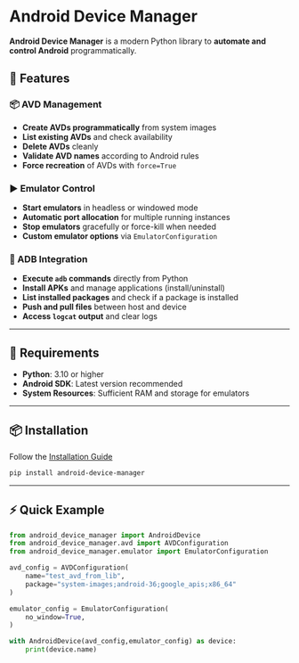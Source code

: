 # Android Device Manager

**Android Device Manager** is a modern Python library to **automate and control Android** programmatically.

## 🚀 Features

### 📦 AVD Management
- **Create AVDs programmatically** from system images
- **List existing AVDs** and check availability
- **Delete AVDs** cleanly
- **Validate AVD names** according to Android rules
- **Force recreation** of AVDs with `force=True`

### ▶️ Emulator Control
- **Start emulators** in headless or windowed mode
- **Automatic port allocation** for multiple running instances
- **Stop emulators** gracefully or force-kill when needed
- **Custom emulator options** via `EmulatorConfiguration`

### 📡 ADB Integration
- **Execute `adb` commands** directly from Python
- **Install APKs** and manage applications (install/uninstall)
- **List installed packages** and check if a package is installed
- **Push and pull files** between host and device
- **Access `logcat` output** and clear logs

---

## 🐍 Requirements

- **Python**: 3.10 or higher
- **Android SDK**: Latest version recommended
- **System Resources**: Sufficient RAM and storage for emulators

---

## 📦 Installation

Follow the [Installation Guide](getting-started/installation.md)

```bash
pip install android-device-manager
```

---

## ⚡ Quick Example

```python
from android_device_manager import AndroidDevice
from android_device_manager.avd import AVDConfiguration
from android_device_manager.emulator import EmulatorConfiguration

avd_config = AVDConfiguration(
    name="test_avd_from_lib", 
    package="system-images;android-36;google_apis;x86_64"
)

emulator_config = EmulatorConfiguration(
    no_window=True,
)

with AndroidDevice(avd_config,emulator_config) as device:
    print(device.name)
```



